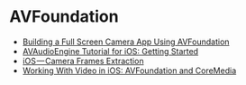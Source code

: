 # AVFoundation
- [Building a Full Screen Camera App Using AVFoundation](http://www.appcoda.com/avfoundation-swift-guide/)
- [AVAudioEngine Tutorial for iOS: Getting Started](https://www.raywenderlich.com/185090/avaudioengine-tutorial-for-ios-getting-started)
- [iOS — Camera Frames Extraction](https://medium.com/ios-os-x-development/ios-camera-frames-extraction-d2c0f80ed05a)
- [Working With Video in iOS: AVFoundation and CoreMedia](https://medium.com/swift2go/working-with-video-in-ios-avfoundation-and-coremedia-10bdd71f6a6e)
